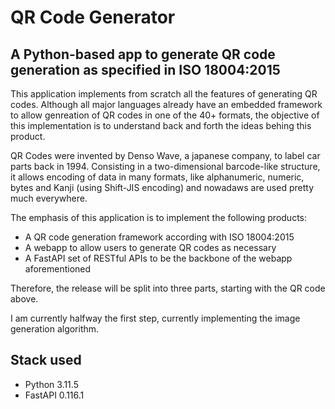 # QR Code Generator

## A Python-based app to generate QR code generation as specified in ISO 18004:2015

This application implements from scratch all the features of generating QR codes. Although all major languages already have an embedded framework to allow genreation of QR codes in one of the 40+ formats, the objective of this implementation is to understand back and forth the ideas behing this product.

QR Codes were invented by Denso Wave, a japanese company, to label car parts back in 1994. Consisting in a two-dimensional barcode-like structure, it allows encoding of data in many formats, like alphanumeric, numeric, bytes and Kanji (using Shift-JIS encoding) and nowadaws are used pretty much everywhere.

The emphasis of this application is to implement the following products:

- A QR code generation framework according with ISO 18004:2015
- A webapp to allow users to generate QR codes as necessary
- A FastAPI set of RESTful APIs to be the backbone of the webapp aforementioned

Therefore, the release will be split into three parts, starting with the QR code above.

I am currently halfway the first step, currently implementing the image generation algorithm.

## Stack used

- Python 3.11.5
- FastAPI 0.116.1